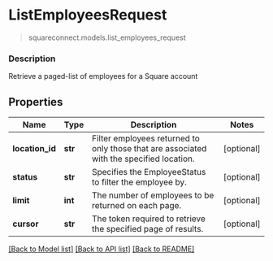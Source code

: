 # ListEmployeesRequest
> squareconnect.models.list_employees_request

### Description

Retrieve a paged-list of employees for a Square account

## Properties
Name | Type | Description | Notes
------------ | ------------- | ------------- | -------------
**location_id** | **str** | Filter employees returned to only those that are associated with the specified location. | [optional] 
**status** | **str** | Specifies the EmployeeStatus to filter the employee by. | [optional] 
**limit** | **int** | The number of employees to be returned on each page. | [optional] 
**cursor** | **str** | The token required to retrieve the specified page of results. | [optional] 

[[Back to Model list]](../README.md#documentation-for-models) [[Back to API list]](../README.md#documentation-for-api-endpoints) [[Back to README]](../README.md)



